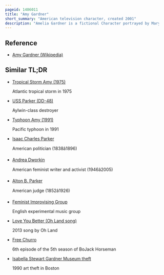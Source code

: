 ```yaml
---
pageid: 1406011
title: "Amy Gardner"
short_summary: "American television character, created 2001"
description: "Amelia Gardner is a fictional Character portrayed by Mary-Louise Parker on the West Wing, an american serial political Drama. Created in the Show's third Season after a Voicemail from Parker to the Show's Creator, Amy serves as both a feminist Viewpoint on the Show and a Love Interest for Josh Lyman. While Critics generally applauded her feminist Ideals they were split on whether her Romance with Josh was better or worse than his Relationship with his former Assistant Donna Moss."
---
```


## Reference

- [Amy Gardner (Wikipedia)](https://en.wikipedia.org/?curid=1406011)

## Similar TL;DR

- [Tropical Storm Amy (1975)](/tldr/en/tropical-storm-amy-1975)

  Atlantic tropical storm in 1975

- [USS Parker (DD-48)](/tldr/en/uss-parker-dd-48)

  Aylwin-class destroyer

- [Typhoon Amy (1991)](/tldr/en/typhoon-amy-1991)

  Pacific typhoon in 1991

- [Isaac Charles Parker](/tldr/en/isaac-charles-parker)

  American politician (1838â1896)

- [Andrea Dworkin](/tldr/en/andrea-dworkin)

  American feminist writer and activist (1946â2005)

- [Alton B. Parker](/tldr/en/alton-b-parker)

  American judge (1852â1926)

- [Feminist Improvising Group](/tldr/en/feminist-improvising-group)

  English experimental music group

- [Love You Better (Oh Land song)](/tldr/en/love-you-better-oh-land-song)

  2013 song by Oh Land

- [Free Churro](/tldr/en/free-churro)

  6th episode of the 5th season of BoJack Horseman

- [Isabella Stewart Gardner Museum theft](/tldr/en/isabella-stewart-gardner-museum-theft)

  1990 art theft in Boston
